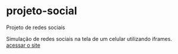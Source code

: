# projeto-social
Projeto de redes sociais

Simulação de redes sociais na tela de um celular utilizando iframes. <br>
<a href="https://DCMXCIX.github.io/projeto-social">acessar o site</a>
